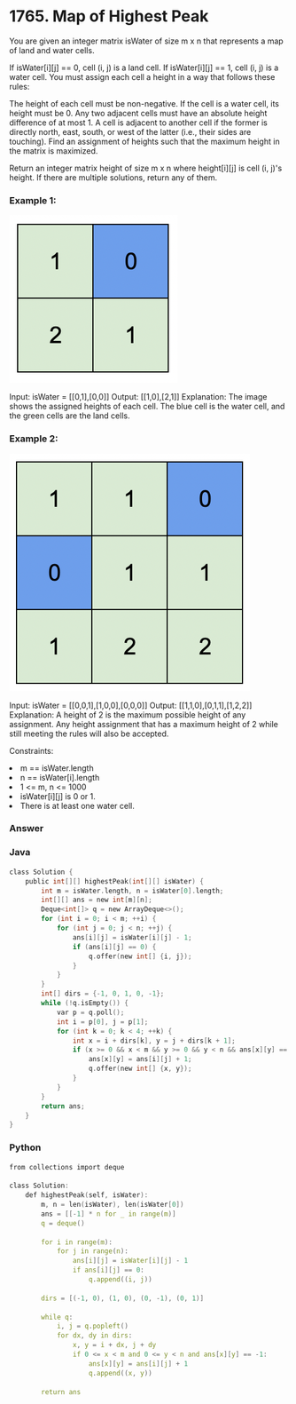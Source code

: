 <h1>1765. Map of Highest Peak</h1>
You are given an integer matrix isWater of size m x n that represents a map of land and water cells.

If isWater[i][j] == 0, cell (i, j) is a land cell.
If isWater[i][j] == 1, cell (i, j) is a water cell.
You must assign each cell a height in a way that follows these rules:

The height of each cell must be non-negative.
If the cell is a water cell, its height must be 0.
Any two adjacent cells must have an absolute height difference of at most 1. A cell is adjacent to another cell if the former is directly north, east, south, or west of the latter (i.e., their sides are touching).
Find an assignment of heights such that the maximum height in the matrix is maximized.

Return an integer matrix height of size m x n where height[i][j] is cell (i, j)'s height. If there are multiple solutions, return any of them.

 

<h3>Example 1:</h3>

<img src="screenshot-2021-01-11-at-82045-am.png">

Input: isWater = [[0,1],[0,0]]
Output: [[1,0],[2,1]]
Explanation: The image shows the assigned heights of each cell.
The blue cell is the water cell, and the green cells are the land cells.
<h3>Example 2:</h3>

<img src="screenshot-2021-01-11-at-82050-am.png">

Input: isWater = [[0,0,1],[1,0,0],[0,0,0]]
Output: [[1,1,0],[0,1,1],[1,2,2]]
Explanation: A height of 2 is the maximum possible height of any assignment.
Any height assignment that has a maximum height of 2 while still meeting the rules will also be accepted.
 

Constraints:

<li>m == isWater.length</li>
<li>n == isWater[i].length</li>
<li>1 <= m, n <= 1000</li>
<li>isWater[i][j] is 0 or 1.</li>
<li>There is at least one water cell.</li>
<h3>Answer</h3>
<h3>Java</h3>

```c
class Solution {
    public int[][] highestPeak(int[][] isWater) {
        int m = isWater.length, n = isWater[0].length;
        int[][] ans = new int[m][n];
        Deque<int[]> q = new ArrayDeque<>();
        for (int i = 0; i < m; ++i) {
            for (int j = 0; j < n; ++j) {
                ans[i][j] = isWater[i][j] - 1;
                if (ans[i][j] == 0) {
                    q.offer(new int[] {i, j});
                }
            }
        }
        int[] dirs = {-1, 0, 1, 0, -1};
        while (!q.isEmpty()) {
            var p = q.poll();
            int i = p[0], j = p[1];
            for (int k = 0; k < 4; ++k) {
                int x = i + dirs[k], y = j + dirs[k + 1];
                if (x >= 0 && x < m && y >= 0 && y < n && ans[x][y] == -1) {
                    ans[x][y] = ans[i][j] + 1;
                    q.offer(new int[] {x, y});
                }
            }
        }
        return ans;
    }
}
```
<h3>Python</h3>

```c
from collections import deque

class Solution:
    def highestPeak(self, isWater):
        m, n = len(isWater), len(isWater[0])
        ans = [[-1] * n for _ in range(m)]
        q = deque()

        for i in range(m):
            for j in range(n):
                ans[i][j] = isWater[i][j] - 1
                if ans[i][j] == 0:
                    q.append((i, j))

        dirs = [(-1, 0), (1, 0), (0, -1), (0, 1)]

        while q:
            i, j = q.popleft()
            for dx, dy in dirs:
                x, y = i + dx, j + dy
                if 0 <= x < m and 0 <= y < n and ans[x][y] == -1:
                    ans[x][y] = ans[i][j] + 1
                    q.append((x, y))

        return ans

```
